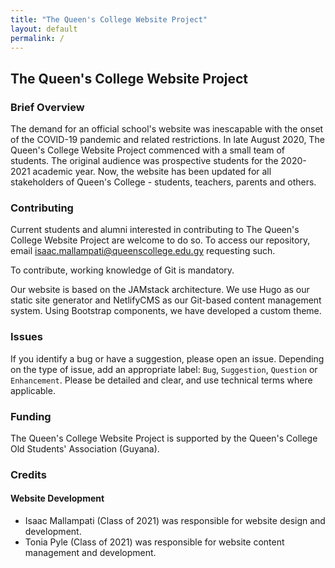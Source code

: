 ```yaml
---
title: "The Queen's College Website Project"
layout: default
permalink: /
---
```

## The Queen's College Website Project

### Brief Overview

The demand for an official school's website was inescapable with the onset of the COVID-19 pandemic and related restrictions. In late August 2020, The Queen's College Website Project commenced with a small team of students. The original audience was prospective students for the 2020-2021 academic year. Now, the website has been updated for all stakeholders of Queen's College - students, teachers, parents and others.  

### Contributing

Current students and alumni interested in contributing to The Queen's College Website Project are welcome to do so. To access our repository, email [isaac.mallampati@queenscollege.edu.gy](mailto:isaac.mallampati@queenscollege.edu.gy) requesting such.

To contribute, working knowledge of Git is mandatory.

Our website is based on the JAMstack architecture. We use Hugo as our static site generator and NetlifyCMS as our Git-based content management system. Using Bootstrap components, we have developed a custom theme.

### Issues

If you identify a bug or have a suggestion, please open an issue. Depending on the type of issue, add an appropriate label: `Bug`, `Suggestion`, `Question` or `Enhancement`. Please be detailed and clear, and use technical terms where applicable.

### Funding

The Queen's College Website Project is supported by the Queen's College Old Students' Association (Guyana). 

### Credits

#### Website Development

- Isaac Mallampati (Class of 2021) was responsible for website design and development.
- Tonia Pyle (Class of 2021) was responsible for website content management and development.

